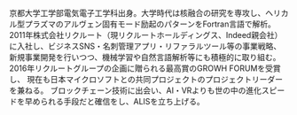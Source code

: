 京都大学工学部電気電子工学科出身。大学時代は核融合の研究を専攻し、ヘリカル型プラズマのアルヴェン固有モード励起のパターンをFortran言語で解析。
2011年株式会社リクルート（現リクルートホールディングス、Indeed親会社）に入社し、ビジネスSNS・名刺管理アプリ・リファラルツール等の事業戦略、
新規事業開発を行いつつ、機械学習や自然言語解析等にも積極的に取り組む。2016年リクルートグループの企画に贈られる最高賞のGROWH FORUMを受賞し、
現在も日本マイクロソフトとの共同プロジェクトのプロジェクトリーダーを兼ねる。
ブロックチェーン技術に出会い、AI・VRよりも世の中の進化スピードを早められる手段だと確信をし、ALISを立ち上げる。
